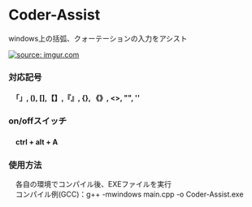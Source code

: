 <h1>Coder-Assist</h1>
<p>windows上の括弧、クォーテーションの入力をアシスト</p>

<a href="http://imgur.com/exG7S8C"><img src="http://i.imgur.com/exG7S8C.gif" title="source: imgur.com" /></a>
<h3>対応記号</h3>
<h4>　「」, (),  [],【】,『』, {}, 《》, <>, "", '' </h4>

<h3>on/offスイッチ</h3>
<h4>　ctrl + alt + A </h4>

<h3>使用方法</h3>
<p>　各自の環境でコンパイル後、EXEファイルを実行<br>
　コンパイル例(GCC)：g++ -mwindows main.cpp -o Coder-Assist.exe</p>
